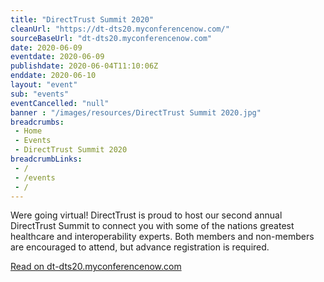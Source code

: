 ```yaml
--- 
title: "DirectTrust Summit 2020"
cleanUrl: "https://dt-dts20.myconferencenow.com/"
sourceBaseUrl: "dt-dts20.myconferencenow.com"
date: 2020-06-09
eventdate: 2020-06-09
publishdate: 2020-06-04T11:10:06Z
enddate: 2020-06-10
layout: "event"
sub: "events"
eventCancelled: "null"
banner : "/images/resources/DirectTrust Summit 2020.jpg"
breadcrumbs:
 - Home
 - Events
 - DirectTrust Summit 2020
breadcrumbLinks:
 - / 
 - /events
 - / 
---
```

Were going virtual! DirectTrust is proud to host our second annual DirectTrust Summit to connect you with some of the nations greatest healthcare and interoperability experts. Both members and non-members are encouraged to attend, but advance registration is required.  
  
[Read on dt-dts20.myconferencenow.com](https://dt-dts20.myconferencenow.com/)
